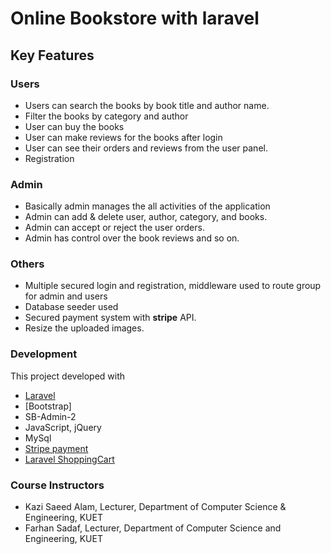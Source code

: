 
# Online Bookstore with laravel


 ## Key Features
 
 ### Users
 
 - Users can search the books by book title and author name.
 - Filter the books by category and author
 - User can buy the books
 - User can make reviews for the books after login
 - User can see their orders and reviews from the user panel.
 - Registration
 
 ### Admin 
 - Basically admin manages the all activities of the application
 - Admin can add & delete user, author, category, and books.
 - Admin can accept or reject the user orders.
 - Admin has control over the book reviews and so on.
 
 ### Others
 
 - Multiple secured login and registration,  middleware used to route group for admin and users
 -  Database seeder used
 - Secured payment system with **stripe** API.
 - Resize the uploaded images. 
 
 ### Development
 
 This project developed with
 - [Laravel](https://laravel.com/)
 - [Bootstrap]
 - SB-Admin-2
 - JavaScript, jQuery
 - MySql
 - [Stripe payment](https://stripe.com/)
 - [Laravel ShoppingCart](https://github.com/bumbummen99/LaravelShoppingcart)
 




 ### Course Instructors

- Kazi Saeed Alam,
  Lecturer,
  Department of Computer Science & Engineering, KUET
- Farhan Sadaf,
  Lecturer,
  Department of Computer Science and Engineering, KUET


